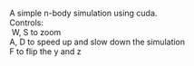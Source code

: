 A simple n-body simulation using cuda.
<br>
Controls:<br>
  &nbsp;W, S  to zoom<br>
  A, D  to speed up and slow down the simulation<br>
  F     to flip the y and z<br>
